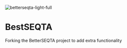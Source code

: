 ![betterseqta-light-full](https://github.com/OG-RandomTechChannel/BestSEQTA/assets/140035326/9c420c9b-aead-455b-8994-b2ab84fe9e75)
# BestSEQTA
Forking the BetterSEQTA project to add extra functionality
